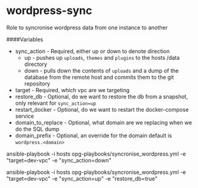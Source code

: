 wordpress-sync
==============

Role to syncronise wordpress data from one instance to another

####Variables
 - sync_action - Required, either up or down to denote direction
   - up - pushes up `uploads`, `themes` and `plugins` to the hosts /data directory
   - down - pulls down the contents of `uploads` and a dump of the database from the remote host and commits them to the git repository
 - target - Required, which vpc are we targeting
 - restore_db - Optional, do we want to restore the db from a snapshot, only relevant for `sync_action=up`
 - restart_docker - Optional, do we want to restart the docker-compose service
 - domain_to_replace - Optional, what domain are we replacing when we do the SQL dump
 - domain_prefix - Optional, an override for the domain default is `wordpress.<domain>`



ansible-playbook -i hosts opg-playbooks/syncronise_wordpress.yml -e "target=dev-vpc" -e "sync_action=down"

ansible-playbook -i hosts opg-playbooks/syncronise_wordpress.yml -e "target=dev-vpc" -e "sync_action=up" -e "restore_db=true"
